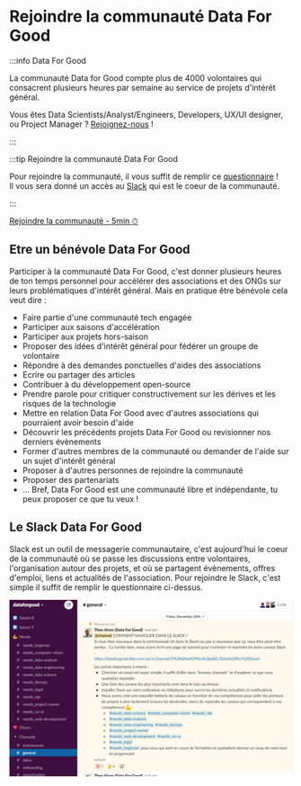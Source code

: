 # Rejoindre la communauté Data For Good



:::info Data For Good

La communauté Data for Good compte plus de 4000 volontaires qui consacrent plusieurs heures par semaine au service de projets d'intérêt général.

Vous êtes Data Scientists/Analyst/Engineers, Developers, UX/UI designer, ou Project Manager ? [Rejoignez-nous](https://ffb35838.sibforms.com/serve/MUIEAOPtEpVbDgcqr78ZqBZ4e29fMDkyLfy8STH6MkmxU5ePAP5_NQQeWEI0nR8fdBds27Va8cMSjjzNni1iqd_mpJsZS8uQUA95o0Tg3njStpz8nDV59tRiQJ_ZWBat1uyRjTYtyVHMpV3I--z4g14Ggsji0895jBcQr70arsW82eFJGwC8fgxYOvnPL-rFQcNwmjkA5JTbjcvd) !

:::

:::tip Rejoindre la communauté Data For Good

Pour rejoindre la communauté, il vous suffit de remplir ce [questionnaire](https://ffb35838.sibforms.com/serve/MUIEAOPtEpVbDgcqr78ZqBZ4e29fMDkyLfy8STH6MkmxU5ePAP5_NQQeWEI0nR8fdBds27Va8cMSjjzNni1iqd_mpJsZS8uQUA95o0Tg3njStpz8nDV59tRiQJ_ZWBat1uyRjTYtyVHMpV3I--z4g14Ggsji0895jBcQr70arsW82eFJGwC8fgxYOvnPL-rFQcNwmjkA5JTbjcvd) !<br/>
Il vous sera donné un accès au [Slack](#le-slack-data-for-good) qui est le coeur de la communauté.

:::

<div style={{"text-align":"center","margin-bottom":"20px"}}>
<a href="https://ffb35838.sibforms.com/serve/MUIEAOPtEpVbDgcqr78ZqBZ4e29fMDkyLfy8STH6MkmxU5ePAP5_NQQeWEI0nR8fdBds27Va8cMSjjzNni1iqd_mpJsZS8uQUA95o0Tg3njStpz8nDV59tRiQJ_ZWBat1uyRjTYtyVHMpV3I--z4g14Ggsji0895jBcQr70arsW82eFJGwC8fgxYOvnPL-rFQcNwmjkA5JTbjcvd" target="_blank" className="button button--secondary button--lg button-home">
Rejoindre la communauté - 5min ⏱
</a>
</div>

## Etre un bénévole Data For Good
Participer à la communauté Data For Good, c'est donner plusieurs heures de ton temps personnel pour accélérer des associations et des ONGs sur leurs problématiques d'intérêt général. Mais en pratique être bénévole cela veut dire : 
- Faire partie d'une communauté tech engagée
- Participer aux saisons d'accélération
- Participer aux projets hors-saison
- Proposer des idées d'intérêt général pour fédérer un groupe de volontaire
- Répondre à des demandes ponctuelles d'aides des associations
- Ecrire ou partager des articles
- Contribuer à du développement open-source
- Prendre parole pour critiquer constructivement sur les dérives et les risques de la technologie
- Mettre en relation Data For Good avec d'autres associations qui pourraient avoir besoin d'aide
- Découvrir les précédents projets Data For Good ou revisionner nos derniers évènements
- Former d'autres membres de la communauté ou demander de l'aide sur un sujet d'intérêt général
- Proposer à d'autres personnes de rejoindre la communauté
- Proposer des partenariats
- ... Bref, Data For Good est une communauté libre et indépendante, tu peux proposer ce que tu veux !


## Le Slack Data For Good
Slack est un outil de messagerie communautaire, c'est aujourd'hui le coeur de la communauté où se passe les discussions entre volontaires, l'organisation autour des projets, et où se partagent évènements, offres d'emploi, liens et actualités de l'association. Pour rejoindre le Slack, c'est simple il suffit de remplir le questionnaire ci-dessus. 

![slack](./slack.png) 



